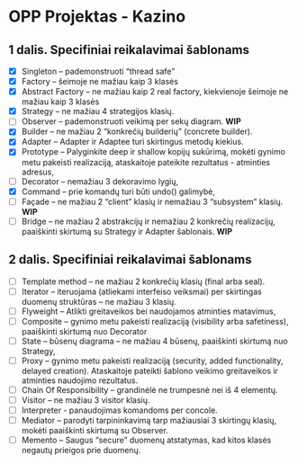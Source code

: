 # OPP Projektas - Kazino

## 1 dalis. Specifiniai reikalavimai šablonams

- [x] Singleton – pademonstruoti “thread safe”
- [x] Factory – šeimoje ne mažiau kaip 3 klasės
- [x] Abstract Factory – ne mažiau kaip 2 real factory, kiekvienoje šeimoje ne mažiau kaip 3 klasės
- [x] Strategy – ne mažiau 4 strategijos klasių.
- [ ] Observer – pademonstruoti veikimą per sekų diagram. **WIP**
- [x] Builder – ne mažiau 2 “konkrečių builderių” (concrete builder).
- [x] Adapter – Adapter ir Adaptee turi skirtingus metodų kiekius.
- [x] Prototype – Palyginkite deep ir shallow kopijų sukūrimą, mokėti gynimo metu pakeisti realizaciją, ataskaitoje pateikite rezultatus - atminties adresus,
- [ ] Decorator – nemažiau 3 dekoravimo lygių,
- [x] Command – prie komandų turi būti undo() galimybė,
- [ ] Façade – ne mažiau 2 “client” klasių ir nemažiau 3 “subsystem” klasių. **WIP**
- [ ] Bridge – ne mažiau 2 abstrakcijų ir nemažiau 2 konkrečių realizacijų, paaiškinti skirtumą su Strategy ir Adapter šablonais. **WIP**

## 2 dalis. Specifiniai reikalavimai šablonams

- [ ] Template method – ne mažiau 2 konkrečių klasių (final arba seal).
- [ ] Iterator – iteruojama (atliekami interfeiso veiksmai) per skirtingas duomenų struktūras – ne mažiau 3 klasių.
- [ ] Flyweight – Atlikti greitaveikos bei naudojamos atminties matavimus,
- [ ] Composite – gynimo metu pakeisti realizaciją (visibility arba safetiness), paaiškinti skirtumą nuo Decorator
- [ ] State – būsenų diagrama – ne mažiau 4 būsenų, paaiškinti skirtumą nuo Strategy,
- [ ] Proxy – gynimo metu pakeisti realizaciją (security, added functionality, delayed creation). Ataskaitoje pateikti šablono veikimo greitaveikos ir atminties naudojimo rezultatus.
- [ ] Chain Of Responsibility – grandinėlė ne trumpesnė nei iš 4 elementų.
- [ ] Visitor – ne mažiau 3 visitor klasių.
- [ ] Interpreter - panaudojimas komandoms per concole.
- [ ] Mediator – parodyti tarpininkavimą tarp mažiausiai 3 skirtingų klasių, mokėti paaiškinti skirtumą su Observer.
- [ ] Memento – Saugus “secure” duomenų atstatymas, kad kitos klasės negautų prieigos prie duomenų.
